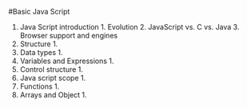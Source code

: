 
#Basic Java Script

  1. Java Script introduction
    1. Evolution
    2. JavaScript vs. C vs. Java
    3. Browser support and engines
  2. Structure
    1.
  3. Data types
    1.
  4. Variables and Expressions
    1.
  5. Control structure
    1.
  5. Java script scope
    1.
  6. Functions
    1.
  6. Arrays and Object
    1.



